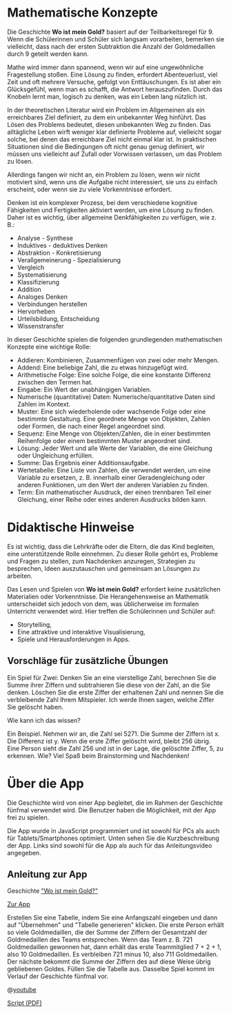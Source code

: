 # Mathematische Konzepte

Die Geschichte **Wo ist mein Gold?** basiert auf der Teilbarkeitsregel für 9. Wenn die Schülerinnen und Schüler sich langsam vorarbeiten, bemerken sie vielleicht, dass nach der ersten Subtraktion die Anzahl der Goldmedaillen durch 9 geteilt werden kann.

Mathe wird immer dann spannend, wenn wir auf eine ungewöhnliche Fragestellung stoßen. Eine Lösung zu finden, erfordert Abenteuerlust, viel Zeit und oft mehrere Versuche, gefolgt von Enttäuschungen. Es ist aber ein Glücksgefühl, wenn man es schafft, die Antwort herauszufinden. Durch das Knobeln lernt man, logisch zu denken, was ein Leben lang nützlich ist.

In der theoretischen Literatur wird ein Problem im Allgemeinen als ein erreichbares Ziel definiert, zu dem ein unbekannter Weg hinführt. Das Lösen des Problems bedeutet, diesen unbekannten Weg zu finden. Das alltägliche Leben wirft weniger klar definierte Probleme auf, vielleicht sogar solche, bei denen das erreichbare Ziel nicht einmal klar ist. In praktischen Situationen sind die Bedingungen oft nicht genau genug definiert, wir müssen uns vielleicht auf Zufall oder Vorwissen verlassen, um das Problem zu lösen.

Allerdings fangen wir nicht an, ein Problem zu lösen, wenn wir nicht motiviert sind, wenn uns die Aufgabe nicht interessiert, sie uns zu einfach erscheint, oder wenn sie zu viele Vorkenntnisse erfordert.

Denken ist ein komplexer Prozess, bei dem verschiedene kognitive Fähigkeiten und Fertigkeiten aktiviert werden, um eine Lösung zu finden. Daher ist es wichtig, über allgemeine Denkfähigkeiten zu verfügen, wie z. B.: 

+ Analyse - Synthese
+ Induktives - deduktives Denken
+ Abstraktion - Konkretisierung
+ Verallgemeinerung - Spezialisierung
+ Vergleich
+ Systematisierung
+ Klassifizierung
+ Addition
+ Analoges Denken
+ Verbindungen herstellen
+ Hervorheben
+ Urteilsbildung, Entscheidung
+ Wissenstransfer

In dieser Geschichte spielen die folgenden grundlegenden mathematischen Konzepte eine wichtige Rolle:

+ Addieren: Kombinieren, Zusammenfügen von zwei oder mehr Mengen.
+ Addend: Eine beliebige Zahl, die zu etwas hinzugefügt wird. 
+ Arithmetische Folge: Eine solche Folge, die eine konstante Differenz zwischen den Termen hat.
+ Eingabe: Ein Wert der unabhängigen Variablen. 
+ Numerische (quantitative) Daten: Numerische/quantitative Daten sind Zahlen im Kontext. 
+ Muster: Eine sich wiederholende oder wachsende Folge oder eine bestimmte Gestaltung. Eine geordnete Menge von Objekten, Zahlen oder Formen, die nach einer Regel angeordnet sind. 
+ Sequenz: Eine Menge von Objekten/Zahlen, die in einer bestimmten Reihenfolge oder einem bestimmten Muster angeordnet sind.
+ Lösung: Jeder Wert und alle Werte der Variablen, die eine Gleichung oder Ungleichung erfüllen.
+ Summe: Das Ergebnis einer Additionsaufgabe.
+ Wertetabelle: Eine Liste von Zahlen, die verwendet werden, um eine Variable zu ersetzen, z. B. innerhalb einer Geradengleichung oder anderen Funktionen, um den Wert der anderen Variablen zu finden.
+ Term: Ein mathematischer Ausdruck, der einen trennbaren Teil einer Gleichung, einer Reihe oder eines anderen Ausdrucks bilden kann.

# Didaktische Hinweise
Es ist wichtig, dass die Lehrkräfte oder die Eltern, die das Kind begleiten, eine unterstützende Rolle einnehmen. Zu dieser Rolle gehört es, Probleme und Fragen zu stellen, zum Nachdenken anzuregen, Strategien zu besprechen, Ideen auszutauschen und gemeinsam an Lösungen zu arbeiten.

Das Lesen und Spielen von **Wo ist mein Gold?** erfordert keine zusätzlichen Materialien oder Vorkenntnisse. 
Die Herangehensweise an Mathematik unterscheidet sich jedoch von dem, was üblicherweise im formalen Unterricht verwendet wird. Hier treffen die Schülerinnen und Schüler auf:
+ Storytelling,
+ Eine attraktive und interaktive Visualisierung,
+ Spiele und Herausforderungen in Apps.

## Vorschläge für zusätzliche Übungen ##
Ein Spiel für Zwei: Denken Sie an eine vierstellige Zahl, berechnen Sie die Summe ihrer Ziffern und subtrahieren Sie diese von der Zahl, an die Sie denken. Löschen Sie die erste Ziffer der erhaltenen Zahl und nennen Sie die verbleibende Zahl Ihrem Mitspieler. Ich werde Ihnen sagen, welche Ziffer Sie gelöscht haben.


Wie kann ich das wissen?

Ein Beispiel. Nehmen wir an, die Zahl sei 5271. Die Summe der Ziffern ist x.
Die Differenz ist y. Wenn die erste Ziffer gelöscht wird, bleibt 256 übrig.
Eine Person sieht die Zahl 256 und ist in der Lage, die gelöschte Ziffer, 5, zu erkennen. Wie?
Viel Spaß beim Brainstorming und Nachdenken!

# Über die App #
Die Geschichte wird von einer App begleitet, die im Rahmen der Geschichte fünfmal verwendet wird. Die Benutzer haben die Möglichkeit, mit der App frei zu spielen.

Die App wurde in JavaScript programmiert und ist sowohl für PCs als auch für Tablets/Smartphones optimiert. Unten sehen Sie die Kurzbeschreibung der App. Links sind sowohl für die App als auch für das Anleitungsvideo angegeben.

## Anleitung zur App ##

Geschichte ["Wo ist mein Gold?"]($HUB_URL/story/my-gold-please/)

[Zur App]($HUB_URL/story/my-gold-please/?actionLink=firstGame)

Erstellen Sie eine Tabelle, indem Sie eine Anfangszahl eingeben und dann auf "Übernehmen" und "Tabelle generieren" klicken. Die erste Person erhält so viele Goldmedaillen, die der Summe der Ziffern der Gesamtzahl der Goldmedaillen des Teams entsprechen. Wenn das Team z. B. 721 Goldmedaillen gewonnen hat, dann erhält das erste Teammitglied 7 + 2 + 1, also 10 Goldmedaillen. Es verbleiben 721 minus 10, also 711 Goldmedaillen. Der nächste bekommt die Summe der Ziffern des auf diese Weise übrig gebliebenen Goldes. Füllen Sie die Tabelle aus. Dasselbe Spiel kommt im Verlauf der Geschichte fünfmal vor.

@[youtube](https://youtu.be/A1vXg_DSolc)

[Script (PDF)](/stories/logi-4/transcripts/Script4.pdf)



